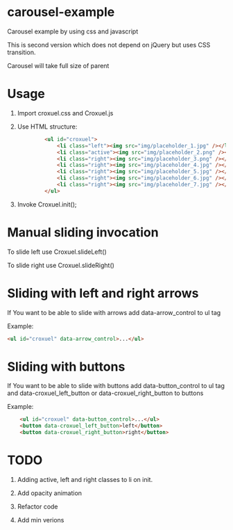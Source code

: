 carousel-example
================

Carousel example by using css and javascript

This is second version which does not depend on jQuery but uses CSS transition.

Carousel will take full size of parent

Usage
=====

1. Import croxuel.css and Croxuel.js

2. Use HTML structure: 
```html
            <ul id="croxuel">
                <li class="left"><img src="img/placeholder_1.jpg" /></li>
                <li class="active"><img src="img/placeholder_2.png" /></li>
                <li class="right"><img src="img/placeholder_3.png" /></li>
                <li class="right"><img src="img/placeholder_4.jpg" /></li>
                <li class="right"><img src="img/placeholder_5.jpg" /></li>
                <li class="right"><img src="img/placeholder_6.jpg" /></li>
                <li class="right"><img src="img/placeholder_7.jpg" /></li>
            </ul>
```

3. Invoke Croxuel.init();


Manual sliding invocation
=========================

To slide left use Croxuel.slideLeft()

To slide right use Croxuel.slideRight()


Sliding with left and right arrows
==================================

If You want to be able to slide with arrows add data-arrow_control to ul tag

Example: 
```html
<ul id="croxuel" data-arrow_control>...</ul>
```

Sliding with buttons
==================================

If You want to be able to slide with buttons add data-button_control to ul tag 
and data-croxuel_left_button or data-croxuel_right_button to buttons

Example: 
```html
	<ul id="croxuel" data-button_control>...</ul>
	<button data-croxuel_left_button>left</button>
	<button data-croxuel_right_button>right</button>
```

TODO
====
1. Adding active, left and right classes to li on init.

2. Add opacity animation

3. Refactor code

4. Add min verions
